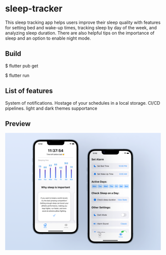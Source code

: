 # sleep-tracker
This sleep tracking app helps users improve their sleep quality with features for setting bed and wake-up times, tracking sleep by day of the week, and analyzing sleep duration. There are also helpful tips on the importance of sleep and an option to enable night mode.

## Build

$ flutter pub get

$ flutter run 

## List of features

System of notifications. Hostage of your schedules in a local storage. CI/CD pipelines. light and dark themes supportance

## Preview

![Preview](preview.png)